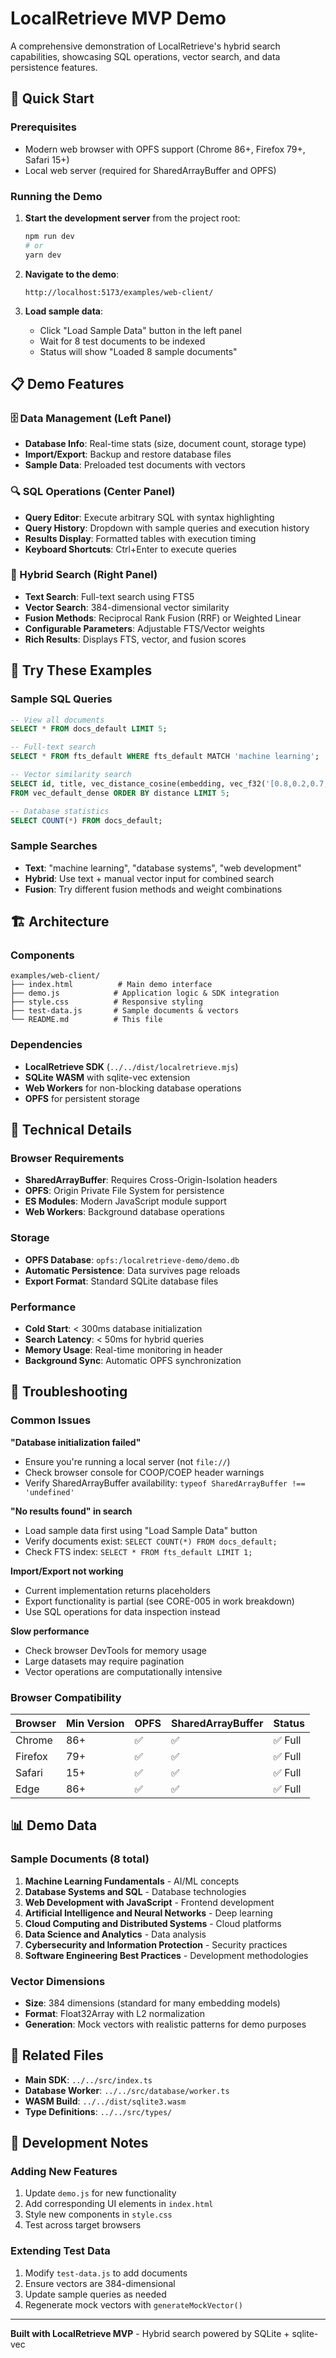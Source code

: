 # LocalRetrieve MVP Demo

A comprehensive demonstration of LocalRetrieve's hybrid search capabilities, showcasing SQL operations, vector search, and data persistence features.

## 🚀 Quick Start

### Prerequisites

- Modern web browser with OPFS support (Chrome 86+, Firefox 79+, Safari 15+)
- Local web server (required for SharedArrayBuffer and OPFS)

### Running the Demo

1. **Start the development server** from the project root:
   ```bash
   npm run dev
   # or
   yarn dev
   ```

2. **Navigate to the demo**:
   ```
   http://localhost:5173/examples/web-client/
   ```

3. **Load sample data**:
   - Click "Load Sample Data" button in the left panel
   - Wait for 8 test documents to be indexed
   - Status will show "Loaded 8 sample documents"

## 📋 Demo Features

### 🗄️ Data Management (Left Panel)
- **Database Info**: Real-time stats (size, document count, storage type)
- **Import/Export**: Backup and restore database files
- **Sample Data**: Preloaded test documents with vectors

### 🔍 SQL Operations (Center Panel)
- **Query Editor**: Execute arbitrary SQL with syntax highlighting
- **Query History**: Dropdown with sample queries and execution history
- **Results Display**: Formatted tables with execution timing
- **Keyboard Shortcuts**: Ctrl+Enter to execute queries

### 🔎 Hybrid Search (Right Panel)
- **Text Search**: Full-text search using FTS5
- **Vector Search**: 384-dimensional vector similarity
- **Fusion Methods**: Reciprocal Rank Fusion (RRF) or Weighted Linear
- **Configurable Parameters**: Adjustable FTS/Vector weights
- **Rich Results**: Displays FTS, vector, and fusion scores

## 🎯 Try These Examples

### Sample SQL Queries
```sql
-- View all documents
SELECT * FROM docs_default LIMIT 5;

-- Full-text search
SELECT * FROM fts_default WHERE fts_default MATCH 'machine learning';

-- Vector similarity search
SELECT id, title, vec_distance_cosine(embedding, vec_f32('[0.8,0.2,0.7,...]')) as distance
FROM vec_default_dense ORDER BY distance LIMIT 5;

-- Database statistics
SELECT COUNT(*) FROM docs_default;
```

### Sample Searches
- **Text**: "machine learning", "database systems", "web development"
- **Hybrid**: Use text + manual vector input for combined search
- **Fusion**: Try different fusion methods and weight combinations

## 🏗️ Architecture

### Components
```
examples/web-client/
├── index.html          # Main demo interface
├── demo.js            # Application logic & SDK integration
├── style.css          # Responsive styling
├── test-data.js       # Sample documents & vectors
└── README.md          # This file
```

### Dependencies
- **LocalRetrieve SDK** (`../../dist/localretrieve.mjs`)
- **SQLite WASM** with sqlite-vec extension
- **Web Workers** for non-blocking database operations
- **OPFS** for persistent storage

## 🔧 Technical Details

### Browser Requirements
- **SharedArrayBuffer**: Requires Cross-Origin-Isolation headers
- **OPFS**: Origin Private File System for persistence
- **ES Modules**: Modern JavaScript module support
- **Web Workers**: Background database operations

### Storage
- **OPFS Database**: `opfs:/localretrieve-demo/demo.db`
- **Automatic Persistence**: Data survives page reloads
- **Export Format**: Standard SQLite database files

### Performance
- **Cold Start**: < 300ms database initialization
- **Search Latency**: < 50ms for hybrid queries
- **Memory Usage**: Real-time monitoring in header
- **Background Sync**: Automatic OPFS synchronization

## 🐛 Troubleshooting

### Common Issues

**"Database initialization failed"**
- Ensure you're running a local server (not `file://`)
- Check browser console for COOP/COEP header warnings
- Verify SharedArrayBuffer availability: `typeof SharedArrayBuffer !== 'undefined'`

**"No results found" in search**
- Load sample data first using "Load Sample Data" button
- Verify documents exist: `SELECT COUNT(*) FROM docs_default;`
- Check FTS index: `SELECT * FROM fts_default LIMIT 1;`

**Import/Export not working**
- Current implementation returns placeholders
- Export functionality is partial (see CORE-005 in work breakdown)
- Use SQL operations for data inspection instead

**Slow performance**
- Check browser DevTools for memory usage
- Large datasets may require pagination
- Vector operations are computationally intensive

### Browser Compatibility

| Browser | Min Version | OPFS | SharedArrayBuffer | Status |
|---------|-------------|------|-------------------|---------|
| Chrome  | 86+         | ✅    | ✅                 | ✅ Full |
| Firefox | 79+         | ✅    | ✅                 | ✅ Full |
| Safari  | 15+         | ✅    | ✅                 | ✅ Full |
| Edge    | 86+         | ✅    | ✅                 | ✅ Full |

## 📊 Demo Data

### Sample Documents (8 total)
1. **Machine Learning Fundamentals** - AI/ML concepts
2. **Database Systems and SQL** - Database technologies
3. **Web Development with JavaScript** - Frontend development
4. **Artificial Intelligence and Neural Networks** - Deep learning
5. **Cloud Computing and Distributed Systems** - Cloud platforms
6. **Data Science and Analytics** - Data analysis
7. **Cybersecurity and Information Protection** - Security practices
8. **Software Engineering Best Practices** - Development methodologies

### Vector Dimensions
- **Size**: 384 dimensions (standard for many embedding models)
- **Format**: Float32Array with L2 normalization
- **Generation**: Mock vectors with realistic patterns for demo purposes

## 🔗 Related Files

- **Main SDK**: `../../src/index.ts`
- **Database Worker**: `../../src/database/worker.ts`
- **WASM Build**: `../../dist/sqlite3.wasm`
- **Type Definitions**: `../../src/types/`

## 📝 Development Notes

### Adding New Features
1. Update `demo.js` for new functionality
2. Add corresponding UI elements in `index.html`
3. Style new components in `style.css`
4. Test across target browsers

### Extending Test Data
1. Modify `test-data.js` to add documents
2. Ensure vectors are 384-dimensional
3. Update sample queries as needed
4. Regenerate mock vectors with `generateMockVector()`

---

**Built with LocalRetrieve MVP** - Hybrid search powered by SQLite + sqlite-vec